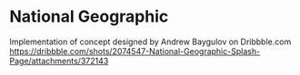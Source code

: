 # National Geographic

Implementation of concept designed by Andrew Baygulov on Dribbble.com
https://dribbble.com/shots/2074547-National-Geographic-Splash-Page/attachments/372143
